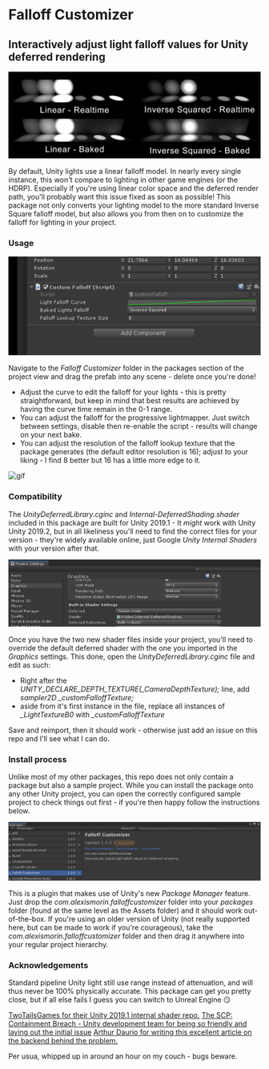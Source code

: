 # Falloff Customizer
## Interactively adjust light falloff values for Unity deferred rendering

![header](images/reference.png)

By default, Unity lights use a linear falloff model. In nearly every single instance, this won't compare to lighting in other game engines (or the HDRP). Especially if you're using linear color space and the deferred render path, you'll probably want this issue fixed as soon as possible! This package not only converts your lighting model to the more standard Inverse Square falloff model, but also allows you from then on to customize the falloff for lighting in your project.

### Usage

![ui](images/ui.png)

Navigate to the *Falloff Customizer* folder in the packages section of the project view and drag the prefab into any scene - delete once you're done!

- Adjust the curve to edit the falloff for your lights - this is pretty straightforward, but keep in mind that best results are achieved by having the curve time remain in the 0-1 range.
- You can adjust the falloff for the progressive lightmapper. Just switch between settings, disable then re-enable the script - results will change on your next bake.
- You can adjust the resolution of the falloff lookup texture that the package generates (the default editor resolution is 16); adjust to your liking - I find 8 better but 16 has a little more edge to it.

![gif](images/gif.png)

### Compatibility

The *UnityDeferredLibrary.cginc* and *Internal-DeferredShading.shader* included in this package are built for Unity 2019.1 - It *might* work with Unity Unity 2019.2, but in all likeliness you'll need to find the correct files for your version - they're widely available online, just Google *Unity Internal Shaders* with your version after that. 

![guide](images/guide.png)

Once you have the two new shader files inside your project, you'll need to override the default deferred shader with the one you imported in the *Graphics* settings. This done, open the *UnityDeferredLibrary.cginc* file and edit as such:

- Right after the *UNITY_DECLARE_DEPTH_TEXTURE(_CameraDepthTexture);* line, add *sampler2D _customFalloffTexture;*
- aside from it's first instance in the file, replace all instances of *_LightTextureB0* with *_customFalloffTexture*

Save and reimport, then it should work - otherwise just add an issue on this repo and I'll see what I can do.

### Install process

Unlike most of my other packages, this repo does not only contain a package but also a sample project. While you can install the package onto any other Unity project, you can open the correctly configured sample project to check things out first - if you're then happy follow the instructions below.

![packman](images/packman.png)

This is a plugin that makes use of Unity's new *Package Manager* feature. Just drop the *com.alexismorin.falloffcustomizer* folder into your *packages* folder (found at the same level as the Assets folder) and it should work out-of-the-box. If you're using an older version of Unity (not really supported here, but can be made to work if you're courageous), take the *com.alexismorin.falloffcustomizer* folder and then drag it anywhere into your regular project hierarchy.

### Acknowledgements

Standard pipeline Unity light still use range instead of attenuation, and will thus never be 100% physically accurate. This package can get you pretty close, but if all else fails I guess you can switch to Unreal Engine 😏

[TwoTailsGames for their Unity 2019.1 internal shader repo.](https://github.com/TwoTailsGames/Unity-Built-in-Shaders)
[The SCP: Containment Breach - Unity development team for being so friendly and laying out the initial issue](https://www.scp-unity.com/)
[Arthur Daurio for writing this excellent article on the backend behind the problem.](http://arthurdaurio.com/2018/05/13/inverse-square-falloff-in-unity/)

Per usua, whipped up in around an hour on my couch - bugs beware.